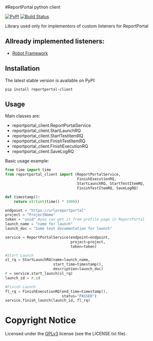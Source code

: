 #ReportPortal python client 

[![PyPI](https://img.shields.io/pypi/v/reportportal-client.svg?maxAge=2592000)](https://pypi.python.org/pypi/reportportal-client)
[![Build Status](https://travis-ci.org/reportportal/client-Python.svg?branch=master)](https://travis-ci.org/reportportal/client-Python)

Library used only for implementors of custom listeners for ReportPortal

## Allready implemented listeners:
* [Robot Framework](https://github.com/reportportal/agent-Python-RobotFramework)


## Installation

The latest stable version is available on PyPI:

    pip install reportportal-client


## Usage

Main classes are:

- reportportal_client.ReportPortalService
- reportportal_client.StartLaunchRQ
- reportportal_client.StartTestItemRQ
- reportportal_client.FinishTestItemRQ
- reportportal_client.FinishExecutionRQ
- reportportal_client.SaveLogRQ

Basic usage example:

```python
from time import time
from reportportal_client import (ReportPortalService, 
                                 FinishExecutionRQ,
                                 StartLaunchRQ, StartTestItemRQ,
                                 FinishTestItemRQ, SaveLogRQ)

def timestamp():
    return str(int(time() * 1000))

endpoint = "https://urlpreportportal"
project = "ProjectName"
token = "uuid" #you can get it from profile page in ReportPortal
launch_name = "name for launch"
launch_doc = "Some text documentation for launch"

service = ReportPortalService(endpoint=endpoint,
                              project=project,
                              token=token)

#Start Launch
sl_rq = StartLaunchRQ(name=launch_name,
                      start_time=timestamp(),
                      description=launch_doc)                  
r = service.start_launch(sl_rq)
launch_id = r.id

#Finish Launch
fl_rq = FinishExecutionRQ(end_time=timestamp(),
                          status="PASSED")
service.finish_launch(launch_id, fl_rq)
```

# Copyright Notice
Licensed under the [GPLv3](https://www.gnu.org/licenses/quick-guide-gplv3.html)
license (see the LICENSE.txt file).
